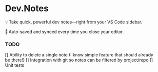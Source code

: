 # Dev.Notes

💡 Take quick, powerful dev notes—right from your VS Code sidebar.

📝 Auto-saved and synced every time you close your editor. 

### TODO
[] Ability to delete a single note (I know simple feature that should already be there!)
[] Integration with git so notes can be filtered by project/repo 
[] Unit tests
